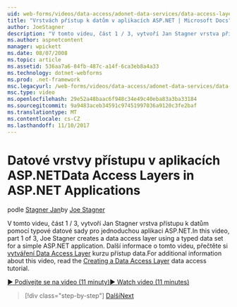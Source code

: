 ```yaml
---
uid: web-forms/videos/data-access/adonet-data-services/data-access-layers-in-aspnet-applications
title: "Vrstvách přístup k datům v aplikacích ASP.NET | Microsoft Docs"
author: JoeStagner
description: "V tomto videu, část 1 / 3, vytvoří Jan Stagner vrstva přístupu k datům pomocí typové datové sady pro jednoduchou aplikaci ASP.NET. Další informace o..."
ms.author: aspnetcontent
manager: wpickett
ms.date: 08/07/2008
ms.topic: article
ms.assetid: 536aa7a6-84fb-487c-a14f-6ca3eb8a4a33
ms.technology: dotnet-webforms
ms.prod: .net-framework
msc.legacyurl: /web-forms/videos/data-access/adonet-data-services/data-access-layers-in-aspnet-applications
msc.type: video
ms.openlocfilehash: 29e52a48baac6f948c34e49c40eba83a3ba33184
ms.sourcegitcommit: 9a9483aceb34591c97451997036a9120c3fe2baf
ms.translationtype: MT
ms.contentlocale: cs-CZ
ms.lasthandoff: 11/10/2017
---
```

<a name="data-access-layers-in-aspnet-applications"></a><span data-ttu-id="99cee-104">Datové vrstvy přístupu v aplikacích ASP.NET</span><span class="sxs-lookup"><span data-stu-id="99cee-104">Data Access Layers in ASP.NET Applications</span></span>
====================
<span data-ttu-id="99cee-105">podle [Stagner Jan](https://github.com/JoeStagner)</span><span class="sxs-lookup"><span data-stu-id="99cee-105">by [Joe Stagner](https://github.com/JoeStagner)</span></span>

<span data-ttu-id="99cee-106">V tomto videu, část 1 / 3, vytvoří Jan Stagner vrstva přístupu k datům pomocí typové datové sady pro jednoduchou aplikaci ASP.NET.</span><span class="sxs-lookup"><span data-stu-id="99cee-106">In this video, part 1 of 3, Joe Stagner creates a data access layer using a typed data set for a simple ASP.NET application.</span></span> <span data-ttu-id="99cee-107">Další informace o tomto videu, přečtěte si [vytváření Data Access Layer](../../../overview/data-access/introduction/creating-a-data-access-layer-vb.md) kurzu přístup data.</span><span class="sxs-lookup"><span data-stu-id="99cee-107">For additional information about this video, read the [Creating a Data Access Layer](../../../overview/data-access/introduction/creating-a-data-access-layer-vb.md) data access tutorial.</span></span>

[<span data-ttu-id="99cee-108">&#9654; Podívejte se na video (11 minuty)</span><span class="sxs-lookup"><span data-stu-id="99cee-108">&#9654; Watch video (11 minutes)</span></span>](https://channel9.msdn.com/Blogs/ASP-NET-Site-Videos/data-access-layers-in-aspnet-applications)

>[!div class="step-by-step"]
[<span data-ttu-id="99cee-109">Další</span><span class="sxs-lookup"><span data-stu-id="99cee-109">Next</span></span>](how-to-manually-bind-a-dataset-to-a-datagrid.md)
